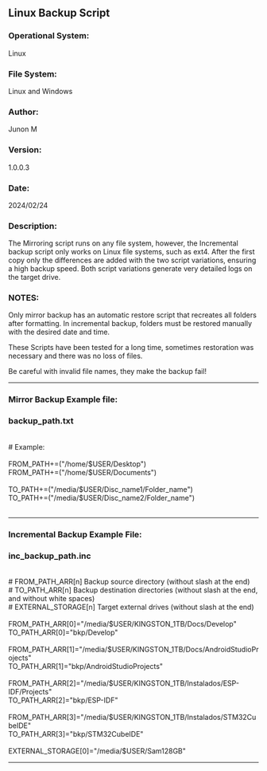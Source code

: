 <h2>Linux Backup Script</h2>
<h3>Operational System:</h3> Linux
<h3>File System:</h3> Linux and Windows
<h3>Author:</h3> Junon M
<h3>Version:</h3> 1.0.0.3
<h3>Date:</h3> 2024/02/24

<h3>Description:</h3> 
<p>The Mirroring script runs on any file system, however, the Incremental backup script only works on Linux file systems, such as ext4. After the first copy only the differences are added with the two script variations, ensuring a high backup speed. Both script variations generate very detailed logs on the target drive.</p>
<h3>NOTES:</h3>
<p>Only mirror backup has an automatic restore script that recreates all folders after formatting. In incremental backup, folders must be restored manually with the desired date and time.</p>
<p>These Scripts have been tested for a long time, sometimes restoration was necessary and there was no loss of files.</p>
<p>Be careful with invalid file names, they make the backup fail!</p>

<hr>

<h3>Mirror Backup Example file:</h3> 
<h3>backup_path.txt</h3> 
<br/>
# Example:
<br/><br/>
FROM_PATH+=("/home/$USER/Desktop")
<br/>
FROM_PATH+=("/home/$USER/Documents")
<br/><br/>
TO_PATH+=("/media/$USER/Disc_name1/Folder_name")
<br/>
TO_PATH+=("/media/$USER/Disc_name2/Folder_name")
<br/><br/>

<hr>

<h3> Incremental Backup Example File: </h3> 
<h3>inc_backup_path.inc</h3>
<br/>
# FROM_PATH_ARR[n] Backup source directory (without slash at the end)
<br/>
# TO_PATH_ARR[n] Backup destination directories (without slash at the end, and without white spaces)
<br/>
# EXTERNAL_STORAGE[n] Target external drives (without slash at the end)
<br/><br/>
FROM_PATH_ARR[0]="/media/$USER/KINGSTON_1TB/Docs/Develop"
<br/>
TO_PATH_ARR[0]="bkp/Develop"
<br/><br/>
FROM_PATH_ARR[1]="/media/$USER/KINGSTON_1TB/Docs/AndroidStudioProjects"
<br/>
TO_PATH_ARR[1]="bkp/AndroidStudioProjects"
<br/><br/>
FROM_PATH_ARR[2]="/media/$USER/KINGSTON_1TB/Instalados/ESP-IDF/Projects"
<br/>
TO_PATH_ARR[2]="bkp/ESP-IDF"
<br/><br/>
FROM_PATH_ARR[3]="/media/$USER/KINGSTON_1TB/Instalados/STM32CubeIDE"
<br/>
TO_PATH_ARR[3]="bkp/STM32CubeIDE"
<br/><br/>
EXTERNAL_STORAGE[0]="/media/$USER/Sam128GB"
<hr>
